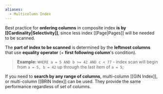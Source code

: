 ```yaml
---
aliases:
  - Multicolumn Index
---
```

Best practice for **ordering columns** in composite index **is by [[Cardinality|Selectivity]]**, since less index [[Page|Pages]] will be needed to be scanned.

The **part of index to be scanned** is determined by the **leftmost columns** that use **equality operator** (+ **first following column**'s condition).

> **Example:**
> `WHERE a = 5 AND b >= 42 AND c < 77` - index scan will begin from `a = 5, b = 42` up through the last item of `a = 5`;

If you need to **search by any range of columns**, multi-column [[GIN Index]], or multi-column [[BRIN Index]] can be used. They provide the same performance regardless of set of columns.
